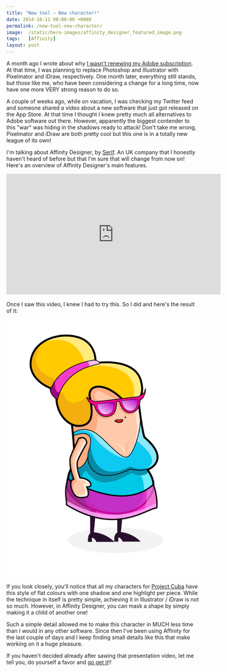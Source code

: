 ```yaml
---
title: "New tool — New character!"
date: 2014-10-11 00:00:00 +0000
permalink: /new-tool-new-character/
image:  /static/hero-images/affinity_designer_featured_image.png
tags:   [Affinity]
layout: post
---
```

A month ago I wrote about why [I wasn't renewing my Adobe subscription](/thank-you-adobe/). At that time, I was planning to replace Photoshop and Illustrator with Pixelmator and iDraw, respectively. One month later, everything still stands, but those like me, who have been considering a change for a long time, now have one more VERY strong reason to do so.

A couple of weeks ago, while on vacation, I was checking my Twitter feed and someone shared a video about a new software that just got released on the App Store. At that time I thought I knew pretty much all alternatives to Adobe software out there. However, apparently the biggest contender to this "war" was hiding in the shadows ready to attack! Don't take me wrong, Pixelmator and iDraw are both pretty cool but this one is in a totally new league of its own!

I'm talking about Affinity Designer, by <a href="http://www.serif.com" target="_blank">Serif</a>. An UK company that I honestly haven't heard of before but that I'm sure that will change from now on! Here's an overview of Affinity Designer's main features.

<iframe width="560" height="315" src="https://www.youtube.com/embed/FTxPeheWO64" title="YouTube video player" frameborder="0" allow="accelerometer; autoplay; clipboard-write; encrypted-media; gyroscope; picture-in-picture" allowfullscreen></iframe>

Once I saw this video, I knew I had to try this. So I did and here's the result of it:

![Jacqueline, Jack's wife](/static/images/new-tool-new-character/jacqueline1.png)

If you look closely, you'll notice that all my characters for [Project Cuba](/project-cuba/) have this style of flat colours with one shadow and one highlight per piece. While the technique in itself is pretty simple, achieving it in Illustrator / iDraw is not so much. However, in Affinity Designer, you can mask a shape by simply making it a child of another one!

Such a simple detail allowed me to make this character in MUCH less time than I would in any other software. Since then I've been using Affinity for the last couple of days and I keep finding small details like this that make working on it a huge pleasure.

If you haven't decided already after sawing that presentation video, let me tell you, do yourself a favor and <a href="https://itunes.apple.com/us/app/affinity-designer/id824171161?mt=12" target="_blank">go get it</a>!!